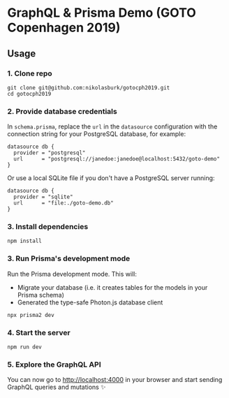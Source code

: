 # GraphQL & Prisma Demo (GOTO Copenhagen 2019)

## Usage

### 1. Clone repo

```
git clone git@github.com:nikolasburk/gotocph2019.git
cd gotocph2019
```

### 2. Provide database credentials

In `schema.prisma`, replace the `url` in the `datasource` configuration with the connection string for your PostgreSQL database, for example:

```prisma
datasource db {
  provider = "postgresql"
  url      = "postgresql://janedoe:janedoe@localhost:5432/goto-demo"
}
```

Or use a local SQLite file if you don't have a PostgreSQL server running:

```prisma
datasource db {
  provider = "sqlite"
  url      = "file:./goto-demo.db"
}
```

### 3. Install dependencies

```
npm install
```

### 3. Run Prisma's development mode

Run the Prisma development mode. This will: 

- Migrate your database (i.e. it creates tables for the models in your Prisma schema)
- Generated the type-safe Photon.js database client

```
npx prisma2 dev
```

### 4. Start the server

```
npm run dev
```

### 5. Explore the GraphQL API

You can now go to [http://localhost:4000](http://localhost:4000) in your browser and start sending GraphQL queries and mutations ✨